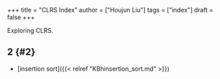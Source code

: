 +++
title = "CLRS Index"
author = ["Houjun Liu"]
tags = ["index"]
draft = false
+++

Exploring CLRS.


## 2 {#2}

-   [insertion sort]({{< relref "KBhinsertion_sort.md" >}})